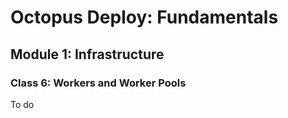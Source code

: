# Octopus Deploy: Fundamentals
## Module 1: Infrastructure
### Class 6: Workers and Worker Pools

To do